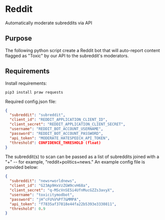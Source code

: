 # Reddit
Automatically moderate subreddits via API

## Purpose
The following python script create a Reddit bot that will auto-report content flagged as "Toxic" by our API to the subreddit's moderators.

## Requirements
Install requirements:
```apt-get install python3
pip3 install praw requests
```

Required config.json file:
```json
{
  "subreddit": "subreddit",
  "client_id": "REDDIT_APPLICATION_CLIENT_ID",
  "client_secret": "REDDIT_APPLICATION_CLIENT_SECRET",
  "username": "REDDIT_BOT_ACCOUNT_USERNAME",
  "password": "REDDIT_BOT_ACCOUNT_PASSWORD",
  "api_token": "MODERATE_HATESPEECH_API_TOKEN",
  "threshold": CONFIDENCE_THRESHOLD (float)
}
```

The subreddit(s) to scan can be passed as a list of subreddits joined with a "+" -- for example, "reddit+politics+news." An example config file is provided below:
```json
{
  "subreddit": "news+worldnews",
  "client_id": "G23Ap9HxVzZGW9cvH68a",
  "client_secret": "q-MScVnSE5i4UfnMucGZZs3avyX",
  "username": "toxicitymodbot",
  "password": "jH^cFU%V%Pf7&MMPA",
  "api_token": "f7835af37818e44fa22b5393e3330811",
  "threshold": 0.9
}
```

